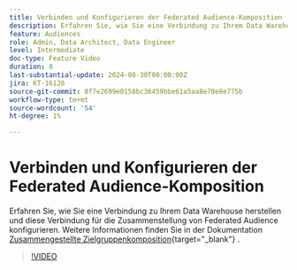 ```yaml
---
title: Verbinden und Konfigurieren der Federated Audience-Komposition
description: Erfahren Sie, wie Sie eine Verbindung zu Ihrem Data Warehouse herstellen und diese Verbindung für die Zusammenstellung von Federated Audience konfigurieren.
feature: Audiences
role: Admin, Data Architect, Data Engineer
level: Intermediate
doc-type: Feature Video
duration: 0
last-substantial-update: 2024-08-30T00:00:00Z
jira: KT-16120
source-git-commit: 8f7e2699e0158bc36459bbe61a5aa8e70e8e775b
workflow-type: tm+mt
source-wordcount: '54'
ht-degree: 1%

---
```



# Verbinden und Konfigurieren der Federated Audience-Komposition

Erfahren Sie, wie Sie eine Verbindung zu Ihrem Data Warehouse herstellen und diese Verbindung für die Zusammenstellung von Federated Audience konfigurieren. Weitere Informationen finden Sie in der Dokumentation [Zusammengestellte Zielgruppenkomposition](https://experienceleague.adobe.com/de/docs/federated-audience-composition/using/home){target="_blank"} .

>[!VIDEO](https://video.tv.adobe.com/v/3433246/?learn=on)
